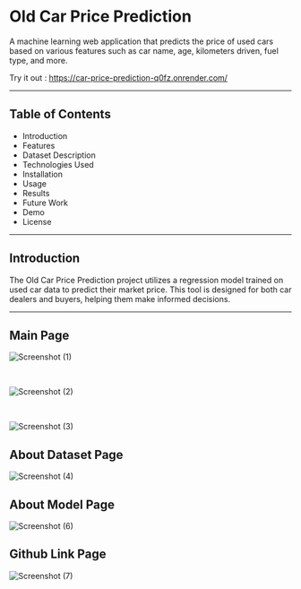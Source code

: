 ﻿# Old Car Price Prediction
A machine learning web application that predicts the price of used cars based on various features such as car name, age, kilometers driven, fuel type, and more.

Try it out : https://car-price-prediction-q0fz.onrender.com/
<br>
<hr>

## Table of Contents
- Introduction
- Features
- Dataset Description
- Technologies Used
- Installation
- Usage
- Results
- Future Work
- Demo
- License

<hr>

## Introduction
The Old Car Price Prediction project utilizes a regression model trained on used car data to predict their market price. This tool is designed for both car dealers and buyers, helping them make informed decisions.

<hr>




## Main Page
![Screenshot (1)](https://github.com/user-attachments/assets/0a6495a5-31d7-4b3f-97ae-34e9657e911b)

<br>

![Screenshot (2)](https://github.com/user-attachments/assets/043e1ddc-1ba5-42fb-9d2c-09e09ce74039)

<br>

![Screenshot (3)](https://github.com/user-attachments/assets/c326403b-1a04-4c41-ab97-f4df359e36ed)
## About Dataset Page
![Screenshot (4)](https://github.com/user-attachments/assets/ecc48685-961b-49d8-991d-2678ddf7db08)
## About Model Page
![Screenshot (6)](https://github.com/user-attachments/assets/899056c9-7258-40f8-b2dc-593619b99449)
## Github Link Page
![Screenshot (7)](https://github.com/user-attachments/assets/2c853b28-1cc7-4d74-b91b-3c624337310f)
